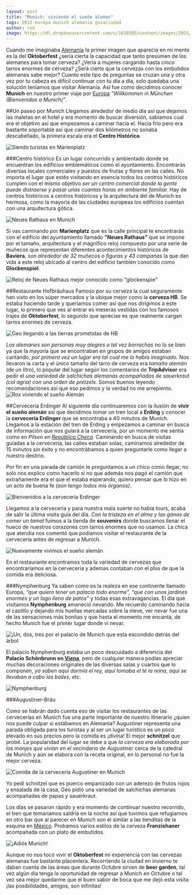 ```yaml
---
layout: post
title: "Munich: viviendo el sueño aleman"
tags: 2012 europa munich alemania guiaciudad
author: rox
image: https://dl.dropboxusercontent.com/u/1610385/content/images/2015/04/DSC05593-1.JPG
---
```

Cuando me imaginaba [Alemania](/tag/alemania) la primer imagen que aparecía en mi mente es la del **Oktoberfest** ¿sería cierta la capacidad que tanto presumen de los alemanes para tomar cerveza? ¿Vería a mujeres cargando hasta cinco tarros enormes de cerveza? ¿Será cierto que la cervezas con los embutidos alemanes sabe mejor? Cuanto este tipo de preguntas se cruzan una y otra vez por tu cabeza es difícil continuar con tu día a día, solo quedaba una solución teníamos que visitar Alemania.  Así fue como decidimos conocer **Munich** en nuestro primer viaje por [Europa](/tag/europa/) *”Willkommen in München (Bienvenidos a Munich(”*. 

##Un paseo por Munich
Llegamos alrededor de medio día así que dejamos las maletas en el hotel y era momento de buscar diversión, sabíamos cual era el objetivo así que empezamos a caminar hacia el. Hacía frío pero era bastante soportable así que caminar dos kilómetros no sonaba descabellado, la primera escala era el **Centro Histórico**. 

![Siendo turistas en  Marienplatz](https://dl.dropboxusercontent.com/u/1610385/content/images/2015/04/DSC05431.JPG)

###Centro histórico
Es un lugar concurrido y ambientado donde se encuentran los edificios emblemáticos como el ayuntamiento. Encontrarás diversas locales comerciales y  puestos de frutas y flores en las calles. No importa el lugar que estés visitando en esencia todos los centros históricos cumplen con el mismo objetivo *ser un centro comercial donde la gente puede distraerse y pasar unas cuantas horas en ambiente familiar.* Hay de centros históricos a centros históricos y la arquitectura del de Munich es hermosa, como la mayoría de las ciudades europeas los edificios cuentan con una arquitectura gótica. 

![Neues Rathaus en Munich](https://dl.dropboxusercontent.com/u/1610385/content/images/2015/04/DSC05425.JPG)

Si vas caminando por **Marienplatz** que es la calle principal te encontrarás con el edificio del ayuntamiento llamado **”Neues Rathaus”** que se impone por el tamaño, arquitectura y el magnifico reloj compuesto por una serie de muñecos que representan diferentes acontecimientos históricos de **Baviera**, *son alrededor de 32 muñecos o figuras y 43 campanas* la que dan vida a este reloj ubicado al centro del edificio también conocido como **Glockenspiel**.

![Reloj de Neues Rathaus mejor conocido como “glockenspie”](https://dl.dropboxusercontent.com/u/1610385/content/images/2015/04/DSC05435.JPG)

##Restaurante Hofbräuhaus
Famoso por su cerveza la cual seguramente han visto en los súper mercados y la ubique mejor como la **cerveza HB**. Se estaba haciendo tarde y queríamos comer así que nos dirigimos a este lugar, lo primero que ves al entrar es meseras vestidas con los famosos trajes de **Oktoberfest**, lo segundo que aprecias es que realmente cargan tarros enormes de cerveza. 

![Geo llegando a las tierras prometidas de HB](https://dl.dropboxusercontent.com/u/1610385/content/images/2015/04/DSC05472.JPG)

*Los alemanes son personas muy alegres o tal vez borrachas* no lo se bien ya que la mayoría que se encontraban en grupos de amigos estaban cantando, *por primera vez un lugar era tal cual me lo había imaginado.* Nos llevaron la carta y el único tamaño del tarro de cerveza era *tamaño alemán* (de un litro), lo popular del lugar según los comentarios de **TripAdvisor** era pedir el *una variedad de salchichas alemanas acompañadas de sauerkraut (col agria) con una orden de pretzels*. Somos buenos leyendo recomendaciones así que eso pedimos y la verdad no me arrepiento.
![Rox viviendo el sueño Alemán](https://dl.dropboxusercontent.com/u/1610385/content/images/2015/04/DSC05481.JPG)

##Cervecería Erdinger
Al siguiente día continuaremos con la ilusión de **vivir el sueño alemán** así que decidimos tomar un tren local a **Erding** y conocer la **cervecería Erdinger** que se encontraba a 40 minutos de Munich. Llegamos a la estación del tren de Erding y empezamos a caminar en busca de información que nos guiará a la cervecería, por un momento me sentía como en *Pilsen en [República Checa](/tag/republica-checa/)*. Caminando en busca de visitas guiadas a la cervecería, las calles estaban solas, caminamos alrededor de 15 minutos sin éxito y no encontrábamos a quien preguntarle como llegar a nuestro destino. 

Por fin en una parada de camión le preguntamos a un chico como llegar, no solo nos explico como hacerlo si no que además nos pagó el camión que extrañamente era el que el estaba esperando, quiero pensar que lo hizo en un acto de buena fe *(aún tengo todos mis órganos)*. 

![Bienvenidos a la cervecería Erdinger](https://dl.dropboxusercontent.com/u/1610385/content/images/2015/04/DSC05500.JPG)

Llegamos a la cervecería y para nuestra mala suerte no había tours, acaba de salir la última visita guía del día. *Con la tristeza en el alma y las ganas de comer un tamal* fuimos a la tienda de **souvenirs** donde buscamos llenar el hueco de nuestros corazones con tarros enormes que no usamos. La chica que atendía nos comentó que podíamos visitar el restaurante de la cervecería antes de regresar a Munich. 

![Nuevamente vivimos el sueño alemán](https://dl.dropboxusercontent.com/u/1610385/content/images/2015/04/DSC05523.JPG)

En el restaurante encontramos toda la variedad de cervezas que encontraríamos en la cervecería y ademas contaban con el plus de que la comida era deliciosa. 

###Nymphenburg
Ya saben como es la realeza en ese continente llamado Europa, *“que quiero tener un palacio todo enorme”, “que con unos jardines enormes y un lago lleno de patos”* y todas esas extravagancias. El día que visitamos **Nymphenburg** amaneció nevando. Me recuerdo caminando hacia el castillo y dejando mis huellas marcadas sobre la nieve, ver nevar fue una de las sensaciones más bonitas y que hasta el momento me encanta, de hecho Munich fue el primer lugar donde vi nevar.

![¡Un, dos, tres por el palacio de Munich que esta escondido detrás del árbol](https://dl.dropboxusercontent.com/u/1610385/content/images/2015/04/DSC05595.JPG)

El palacio Nymphenburg estaba un poco descuidado a diferencia del **Palacio Schönbrunn en [Viena](/tag/viena)**, pero de cualquier manera podías apreciar muchas decoraciones originales de las diversas salas y cuartos que lo componen, *ya saben aquí dormía el rey, aquí tomaba el té la reina, aquí se llevaban a cabo los bailes*, etc.

![Nymphenburg](https://dl.dropboxusercontent.com/u/1610385/content/images/2015/04/DSC05593.JPG)

###Augustiner-Bräu

Como se habrán dado cuenta eso de visitar los restaurantes de las cervecerías en Munich fue una parte importante de nuestro itinerario ¿quien nos puede culpar si estábamos en Alemania? Augustiner representa una parada obligada para los turistas y al ser un lugar turístico es un poco elevado en sus precios pero la comida es ¡divina! El mejor **schnitzel** que probé. La popularidad del lugar se debe a que *la cerveza era elaborada por los monjes que vivían en el vecindario de Augustiner* cerca de la catedral de Munich y aún se elabora con la receta original, en lo personal no fue la mejor cerveza.

![Comida de la cervecería Augustiner en Munich](https://dl.dropboxusercontent.com/u/1610385/content/images/2015/04/DSC05647.JPG)

Yo pedí schnitzel que es puerco empanizado con un aderezo de frutos rojos y ensalada de la casa, Geo pidió una variedad de salchichas alemanas acompañadas de papas y sauerkraut.

Los días se pasaron rápido y era momento de continuar nuestro recorrido, el tren que tomaríamos saldría en la noche así que tuvimos que refugiarnos en otro bar que al parecer en Munich son el similar a las tienditas de la esquina en [México](/tag/mexico). Probamos varios estilos de la cerveza **Franzishaner** acompañada con un plato de embutidos. 

![¡Adiós Munich!](https://dl.dropboxusercontent.com/u/1610385/content/images/2015/04/DSC05586.JPG)

Aunque no nos tocó vivir el **Oktoberfest** mi experiencia con las cervezas alemanas fue bastante placentera. Recorriendo la ciudad en invierno te daban cuenta de las áreas que durante Octubre sirven de **beer garden**, tal vez algún día tenga la oportunidad de regresar a Munich en Octubre o tal vez sea mejor quedarme que el buen sabor de boca que me dejó esta visita ¡las posibilidades, amigos, son infinitas!